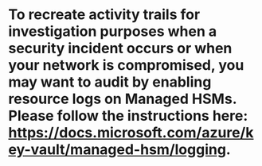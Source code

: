 # To recreate activity trails for investigation purposes when a security incident occurs or when your network is compromised, you may want to audit by enabling resource logs on Managed HSMs. Please follow the instructions here: https://docs.microsoft.com/azure/key-vault/managed-hsm/logging.
